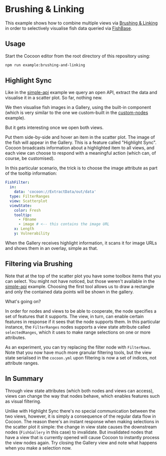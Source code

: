 # Brushing & Linking

This example shows how to combine multiple views via [Brushing & Linking](https://en.wikipedia.org/wiki/Brushing_and_linking) in order to selectively visualise fish data queried via [FishBase](http://fishbase.org/).

## Usage

Start the Cocoon editor from the root directory of this repository using:

```sh
npm run example:brushing-and-linking
```

## Highlight Sync

Like in the [simple-api](../simple-api) example we query an open API, extract the data and visualise it in a scatter plot. So far, nothing new.

We then visualise fish images in a Gallery, using the built-in component (which is very similar to the one we custom-built in the [custom-nodes](../custom-nodes) example).

But it gets interesting once we open both views.

Put them side-by-side and hover an item in the scatter plot. The image of the fish will appear in the Gallery. This is a feature called "Highlight Sync". Cocoon broadcasts information about a highlighted item to all views, and each view can choose to respond with a meaningful action (which can, of course, be customised).

In this particular scenario, the trick is to choose the image attribute as part of the tooltip information:

```yml
FishFilter:
  in:
    data: 'cocoon://ExtractData/out/data'
  type: FilterRanges
  view: Scatterplot
  viewState:
    color: Fresh
    tooltip:
      - FBname
      - image # <-- this contains the image URL
    x: Length
    y: Vulnerability
```

When the Gallery receives highlight information, it scans it for image URLs and shows them in an overlay, simple as that.

## Filtering via Brushing

Note that at the top of the scatter plot you have some toolbox items that you can select. You might not have noticed, but those weren't available in the [simple-api](../simple-api) example. Choosing the first tool allows us to draw a rectangle and only the contained data points will be shown in the gallery.

What's going on?

In order for nodes and views to be able to cooperate, the node specifies a set of features that it supports. The view, in turn, can enable certain features in response if it sees that the node supports them. In this particular instance, the `FilterRanges` nodes supports a view state attribute called `selectedRanges`, which it uses to make range selections on one or more attributes.

As an experiment, you can try replacing the filter node with `FilterRows`. Note that you now have much more granular filtering tools, but the view state serialised in the `cocoon.yml` upon filtering is now a set of indices, not attribute ranges.

## In Summary

Through view state attributes (which both nodes and views can access), views can change the way that nodes behave, which enables features such as visual filtering.

Unlike with Highlight Sync there's no special communication between the two views, however, it is simply a consequence of the regular data flow in Cocoon. The reason there's an instant response when making selections in the scatter plot it simple: the change in view state causes the downstream nodes (`FishGallery` in this case) to invalidate. But invalidated nodes that have a view that is currently opened will cause Cocoon to instantly process the view nodes again. Try closing the Gallery view and note what happens when you make a selection now.
